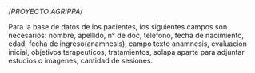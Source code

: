 /*PROYECTO AGRIPPA*/

Para la base de datos de los pacientes, los siguientes campos son necesarios: 
nombre, apellido, n° de doc, telefono, fecha de nacimiento, edad, fecha de ingreso(anamnesis), campo texto anamnesis, evaluacion inicial, objetivos terapeuticos, tratamientos, solapa aparte para adjuntar estudios o imagenes, cantidad de sesiones.